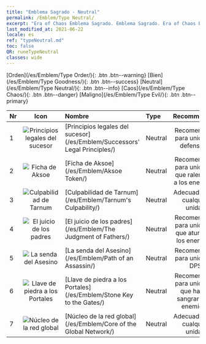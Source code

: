 ```yaml
---
title: "Emblema Sagrado - Neutral"
permalink: /Emblem/Type Neutral/
excerpt: "Era of Chaos Emblema Sagrado. Emblema Sagrado. Era of Chaos Emblema Sagrado Neutral. Era of Chaos Neutral"
last_modified_at: 2021-06-22
locale: es
ref: "typeNeutral.md"
toc: false
QR: runeTypeNeutral
classes: wide
---
```


  [Orden](/es/Emblem/Type Order/){: .btn .btn--warning}   [Bien](/es/Emblem/Type Goodness/){: .btn .btn--success}   [Neutral](/es/Emblem/Type Neutral/){: .btn .btn--info}   [Caos](/es/Emblem/Type Chaos/){: .btn .btn--danger}   [Maligno](/es/Emblem/Type Evil/){: .btn .btn--primary} 

  |  Nr  | Icon |             Nombre            |    Type    |   Recommended   |
  |:-----|:--:|:----------------------------|:-----------|:---------------:|
  | 1 | ![Principios legales del sucesor](/images/r/rune_icon_306.png) | [Principios legales del sucesor](/es/Emblem/Successors' Legal Principles/) | Neutral | Recomendado para unidades defensivas | 
  | 2 | ![Ficha de Aksoe](/images/r/rune_icon_303.png) | [Ficha de Aksoe](/es/Emblem/Aksoe Token/) | Neutral | Recomendado para unidades que ralentizan a los enemigos | 
  | 3 | ![Culpabilidad de Tarnum](/images/r/rune_icon_305.png) | [Culpabilidad de Tarnum](/es/Emblem/Tarnum's Culpability/) | Neutral | Adecuado para cualquier unidad | 
  | 4 | ![El juicio de los padres](/images/r/rune_icon_301.png) | [El juicio de los padres](/es/Emblem/The Judgment of Fathers/) | Neutral | Recomendado para unidades que aturden a los enemigos | 
  | 5 | ![La senda del Asesino](/images/r/rune_icon_107.png) | [La senda del Asesino](/es/Emblem/Path of an Assassin/) | Neutral | Recomendado para unidades DPS | 
  | 6 | ![Llave de piedra a los Portales](/images/r/rune_icon_302.png) | [Llave de piedra a los Portales](/es/Emblem/Stone Key to the Gates/) | Neutral | Recomendado para unidades que hacen sangrar a los enemigos | 
  | 7 | ![Núcleo de la red global](/images/r/rune_icon_304.png) | [Núcleo de la red global](/es/Emblem/Core of the Global Network/) | Neutral | Adecuado para cualquier unidad | 
